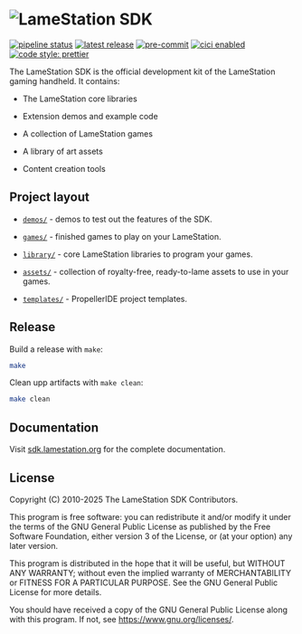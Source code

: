 # ![LameStation SDK](icons/sdk.png)

<!-- BADGIE TIME -->

[![pipeline status](https://img.shields.io/gitlab/pipeline-status/lamestation/sdk?branch=main)](https://gitlab.com/lamestation/sdk/-/commits/main)
[![latest release](https://img.shields.io/gitlab/v/release/lamestation/sdk)](https://gitlab.com/lamestation/sdk/-/releases)
[![pre-commit](https://img.shields.io/badge/pre--commit-enabled-brightgreen?logo=pre-commit)](https://github.com/pre-commit/pre-commit)
[![cici enabled](https://img.shields.io/badge/%E2%9A%A1_cici-enabled-c0ff33)](https://gitlab.com/saferatday0/cici)
[![code style: prettier](https://img.shields.io/badge/code_style-prettier-ff69b4.svg)](https://github.com/prettier/prettier)

<!-- END BADGIE TIME -->

The LameStation SDK is the official development kit of the LameStation gaming
handheld. It contains:

- The LameStation core libraries

- Extension demos and example code

- A collection of LameStation games

- A library of art assets

- Content creation tools

## Project layout

- [`demos/`](demos/) - demos to test out the features of the SDK.

- [`games/`](games/) - finished games to play on your LameStation.

- [`library/`](library/) - core LameStation libraries to program your games.

- [`assets/`](assets/) - collection of royalty-free, ready-to-lame assets to use
  in your games.

- [`templates/`](templates/) - PropellerIDE project templates.

## Release

Build a release with `make`:

```sh
make
```

Clean upp artifacts with `make clean`:

```sh
make clean
```

## Documentation

Visit [sdk.lamestation.org](https://sdk.lamestation.org) for the complete
documentation.

## License

Copyright (C) 2010-2025 The LameStation SDK Contributors.

This program is free software: you can redistribute it and/or modify it under
the terms of the GNU General Public License as published by the Free Software
Foundation, either version 3 of the License, or (at your option) any later
version.

This program is distributed in the hope that it will be useful, but WITHOUT ANY
WARRANTY; without even the implied warranty of MERCHANTABILITY or FITNESS FOR A
PARTICULAR PURPOSE. See the GNU General Public License for more details.

You should have received a copy of the GNU General Public License along with
this program. If not, see <https://www.gnu.org/licenses/>.
